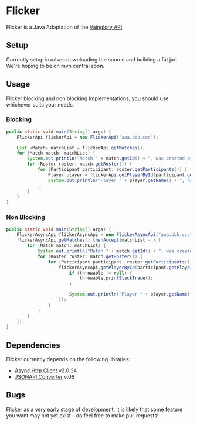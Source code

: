# Flicker

Flicker is a Java Adaptation of the [Vainglory API](http://developer.vainglorygame.com/docs/).

## Setup

Currently setup involves downloading the source and building a fat jar! We're hoping to be on mvn central soon.

## Usage

Flicker blocking and non blocking implementations, you should use whichever suits your needs.

### Blocking
```java
public static void main(String[] args) {
    FlickerApi flickerApi = new FlickerApi("aaa.bbb.ccc");

    List <Match> matchList = flickerApi.getMatches();
    for (Match match: matchList) {
        System.out.println("Match " + match.getId() + ", was created at " + match.getCreatedAt());
        for (Roster roster: match.getRoster()) {
            for (Participant participant: roster.getParticipants()) {
                Player player = flickerApi.getPlayerById(participant.getPlayer().getId());
                System.out.println("Player " + player.getName() + ", has " + player.getPlayerStats().getLifetimeGold() + " lifetime gold");
            }
        }
    }
}
```

### Non Blocking

```java
public static void main(String[] args) {
    FlickerAsyncApi flickerAsyncApi = new FlickerAsyncApi("aaa.bbb.ccc");
    flickerAsyncApi.getMatches().thenAccept(matchList - > {
        for (Match match: matchList) {
            System.out.println("Match " + match.getId() + ", was created at " + match.getCreatedAt());
            for (Roster roster: match.getRoster()) {
                for (Participant participant: roster.getParticipants()) {
                    flickerAsyncApi.getPlayerById(participant.getPlayer().getId()).whenComplete((player, throwable) - > {
                        if (throwable != null) {
                            throwable.printStackTrace();
                        }

                        System.out.println("Player " + player.getName() + ", has " + player.getPlayerStats().getLifetimeGold() + " lifetime gold");
                    });
                }
            }
        }
    });
}
```

## Dependencies

Flicker currently depends on the following libraries:

* [Async Http Client](https://github.com/AsyncHttpClient/async-http-client) v2.0.24
* [JSONAPI Converter](https://github.com/jasminb/jsonapi-converter) v.06

## Bugs

Flicker as a very early stage of development, it is likely that some feature you want may not yet exist - do feel free to make pull requests!